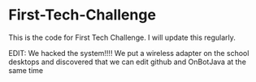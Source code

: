 # First-Tech-Challenge


This is the code for First Tech Challenge. I will update this regularly.

EDIT: We hacked the system!!!! We put a wireless adapter on the school desktops and discovered that we can edit github and OnBotJava at the same time
